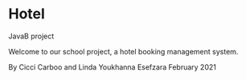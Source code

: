 # Hotel
JavaB project

Welcome to our school project, a hotel booking management system.

By Cicci Carboo and Linda Youkhanna Esefzara
February 2021

